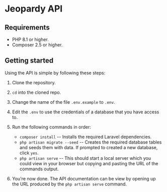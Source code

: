 # Jeopardy API

## Requirements

- PHP 8.1 or higher.
- Composer 2.5 or higher.

## Getting started

Using the API is simple by following these steps:

1. Clone the repository.

2. `cd` into the cloned repo.

3. Change the name of the file `.env.example` to `.env`.

4. Edit the `.env` to use the credentials of a database that you have access to.

5. Run the following commands in order:
    - `composer install` -- Installs the required Laravel dependencies.
    - `php artisan migrate --seed` -- Creates the required database tables and seeds them with data. If prompted to created a new database, click `yes`.
    - `php artisan serve` -- This should start a local server which you could view in your browser but copying and pasting the URL of the commands output.

6. You're now done. The API documentation can be view by opening up the URL produced by the `php artisan serve` command.